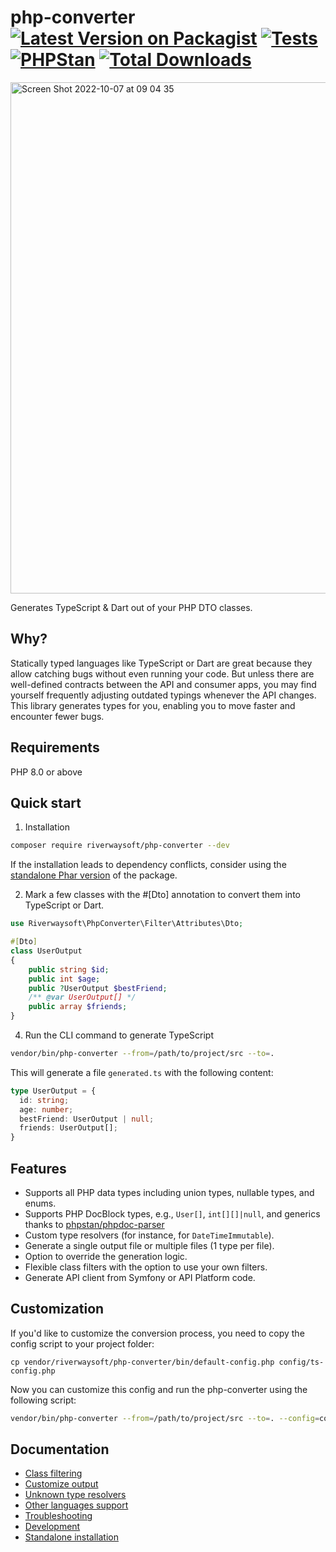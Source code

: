 # php-converter [![Latest Version on Packagist](https://img.shields.io/packagist/v/riverwaysoft/php-converter.svg)](https://packagist.org/packages/riverwaysoft/php-converter) [![Tests](https://github.com/riverwaysoft/php-converter/actions/workflows/php.yml/badge.svg?branch=master)](https://github.com/riverwaysoft/php-converter/actions/workflows/php.yml) [![PHPStan](https://github.com/riverwaysoft/php-converter/actions/workflows/static_analysis.yml/badge.svg?branch=master)](https://github.com/riverwaysoft/php-converter/actions/workflows/static_analysis.yml) [![Total Downloads](https://img.shields.io/packagist/dt/riverwaysoft/php-converter.svg)](https://packagist.org/packages/riverwaysoft/php-converter)

<img width="818" alt="Screen Shot 2022-10-07 at 09 04 35" src="https://user-images.githubusercontent.com/22447849/194478818-7276da5c-bf5e-4ad2-8efd-6463c53d01d3.png">

Generates TypeScript & Dart out of your PHP DTO classes.

## Why?
Statically typed languages like TypeScript or Dart are great because they allow catching bugs without even running your code. But unless there are well-defined contracts between the API and consumer apps, you may find yourself frequently adjusting outdated typings whenever the API  changes. This library generates types for you, enabling you to move faster and encounter fewer bugs.

## Requirements

PHP 8.0 or above

## Quick start

1) Installation
```bash
composer require riverwaysoft/php-converter --dev
```

If the installation leads to dependency conflicts, consider using the [standalone Phar version](docs/standalone-installation.md) of the package.

2) Mark a few classes with the #[Dto] annotation to convert them into TypeScript or Dart.

```php
use Riverwaysoft\PhpConverter\Filter\Attributes\Dto;

#[Dto]
class UserOutput
{
    public string $id;
    public int $age;
    public ?UserOutput $bestFriend;
    /** @var UserOutput[] */
    public array $friends;
}
```

4) Run the CLI command to generate TypeScript
```bash
vendor/bin/php-converter --from=/path/to/project/src --to=.
```

This will generate a file `generated.ts` with the following content:

```typescript
type UserOutput = {
  id: string;
  age: number;
  bestFriend: UserOutput | null;
  friends: UserOutput[];
}
```

## Features
- Supports all PHP data types including union types, nullable types, and enums.
- Supports PHP DocBlock types, e.g., `User[]`, `int[][]|null`, and generics thanks to [phpstan/phpdoc-parser](https://github.com/phpstan/phpdoc-parser)
- Custom type resolvers (for instance, for `DateTimeImmutable`).
- Generate a single output file or multiple files (1 type per file).
- Option to override the generation logic.
- Flexible class filters with the option to use your own filters.
- Generate API client from Symfony or API Platform code.

## Customization
If you'd like to customize the conversion process, you need to copy the config script to your project folder:

```
cp vendor/riverwaysoft/php-converter/bin/default-config.php config/ts-config.php
``` 

Now you can customize this config and run the php-converter using the following script:
```bash
vendor/bin/php-converter --from=/path/to/project/src --to=. --config=config/ts-config.php
```

## Documentation
- [Class filtering](docs/class-filtering.md)
- [Customize output](docs/customize-output-generation.md)
- [Unknown type resolvers](docs/unknown-type-resolvers.md)
- [Other languages support](docs/other-language-support.md)
- [Troubleshooting](docs/troubleshooting.md)
- [Development](docs/development.md)
- [Standalone installation](docs/standalone-installation.md)
